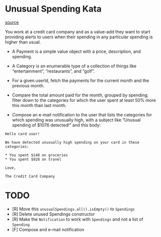 # Unusual Spending Kata

[source](https://kata-log.rocks/unusual-spending-kata)

You work at a credit card company and as a value-add they want to start providing alerts to users when their spending in any particular spending is higher than usual.

- A Payment is a simple value object with a price, description, and spending.

- A Category is an enumerable type of a collection of things like “entertainment”, “restaurants”, and “golf”.

- For a given userId, fetch the payments for the current month and the previous month.

- Compare the total amount paid for the month, grouped by spending; filter down to the categories for which the user spent at least 50% more this month than last month.

- Compose an e-mail notification to the user that lists the categories for which spending was unusually high, with a subject like “Unusual spending of $1076 detected!” and this body:

```
Hello card user!

We have detected unusually high spending on your card in these categories:

* You spent $148 on groceries
* You spent $928 on travel

Love,

The Credit Card Company
```

# TODO

* [R] Move this `unusualSpendings.all().isEmpty()` to `Spendings`
* [R] Delete unused Spendings constructor
* [R] Make the `Notification` to work with `Spendings` and not a list of `Spending`
* [F] Compose and e-mail notification

